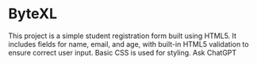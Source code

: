# ByteXL
This project is a simple student registration form built using HTML5. It includes fields for name, email, and age, with built-in HTML5 validation to ensure correct user input. Basic CSS is used for styling.          Ask ChatGPT
